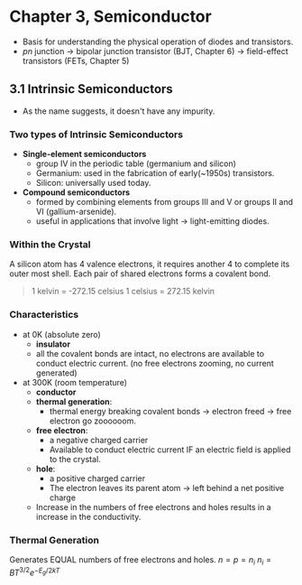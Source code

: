 # Chapter 3, Semiconductor
- Basis for understanding the physical operation of diodes and transistors.
- *pn* junction → bipolar junction transistor (BJT, Chapter 6) → field-effect transistors (FETs, Chapter 5)

## 3.1 Intrinsic Semiconductors
- As the name suggests, it doesn't have any impurity.
### Two types of Intrinsic Semiconductors
- **Single-element semiconductors**
  - group IV in the periodic table (germanium and silicon)
  - Germanium: used in the fabrication of early(~1950s) transistors.
  - Silicon: universally used today.
- **Compound semiconductors**
  - formed by combining elements from groups III and V or groups II and VI (gallium-arsenide).
  - useful in applications that involve light → light-emitting diodes.

### Within the Crystal
A silicon atom has 4 valence electrons, it requires another 4 to complete its outer most shell. Each pair of shared electrons forms a covalent bond.

> 1 kelvin = -272.15 celsius
> 1 celsius = 272.15 kelvin
### Characteristics
- at 0K (absolute zero)
  - **insulator**
  - all the covalent bonds are intact, no electrons are available to conduct electric current. (no free electrons zooming, no current generated)
- at 300K (room temperature)
  - **conductor**
  - **thermal generation**:
    - thermal energy breaking covalent bonds → electron freed → free electron go zoooooom.
  - **free electron**:
    - a negative charged carrier
    - Available to conduct electric current IF an electric field is applied to the crystal.
  - **hole**:
    - a positive charged carrier
    - The electron leaves its parent atom → left behind a net positive charge
  - Increase in the numbers of free electrons and holes results in a increase in the conductivity.
  
### Thermal Generation
Generates EQUAL numbers of free electrons and holes.
$n=p=n_i$
$n_i=BT^{3/2}e^{-E_g/2kT}$